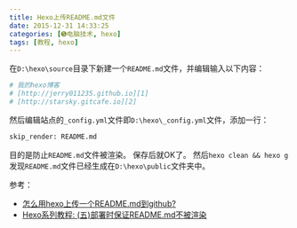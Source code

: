 ```yaml
---
title: Hexo上传README.md文件
date: 2015-12-31 14:33:25
categories: [➎电脑技术, hexo]
tags: [教程, hexo]
---
```

在`D:\hexo\source`目录下新建一个`README.md`文件，并编辑输入以下内容：
``` bash
# 我的hexo博客
# [http://jerry011235.github.io][1]
# [http://starsky.gitcafe.io][2]


```
然后编辑站点的`_config.yml`文件即`D:\hexo\_config.yml`文件，添加一行：
``` bash
skip_render: README.md
```
目的是防止`README.md`文件被渲染。
保存后就OK了。
然后`hexo clean && hexo g`发现`README.md`文件已经生成在`D:\hexo\public`文件夹中。

参考：

 - [怎么用hexo上传一个README.md到github?][3]
 - [Hexo系列教程: (五)部署时保证README.md不被渲染][4]


  [1]: http://jerry011235.github.io/
  [2]: http://starsky.gitcafe.io/
  [3]: https://www.zhihu.com/question/28058973
  [4]: http://iread.io/2015/09/hexo-guide-5/